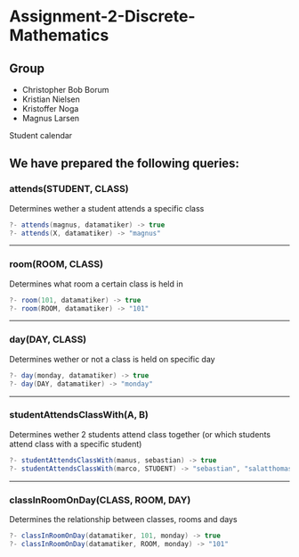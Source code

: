 # Assignment-2-Discrete-Mathematics

## Group
- Christopher Bob Borum
- Kristian Nielsen
- Kristoffer Noga
- Magnus Larsen

Student calendar

## We have prepared the following queries:
### attends(STUDENT, CLASS)
Determines wether a student attends a specific class
```java
?- attends(magnus, datamatiker) -> true
?- attends(X, datamatiker) -> "magnus"
```

----
### room(ROOM, CLASS)
Determines what room a certain class is held in
```java
?- room(101, datamatiker) -> true
?- room(ROOM, datamatiker) -> "101"
```

----
### day(DAY, CLASS)

Determines wether or not a class is held on specific day
```java
?- day(monday, datamatiker) -> true
?- day(DAY, datamatiker) -> "monday"
```

----
### studentAttendsClassWith(A, B)
Determines wether 2 students attend class together (or which students attend class with a specific student)
```java
?- studentAttendsClassWith(manus, sebastian) -> true
?- studentAttendsClassWith(marco, STUDENT) -> "sebastian", "salatthomas", "scooby", "voksenpeter", "smilo"
```

----
### classInRoomOnDay(CLASS, ROOM, DAY)
Determines the relationship between classes, rooms and days
```java
?- classInRoomOnDay(datamatiker, 101, monday) -> true
?- classInRoomOnDay(datamatiker, ROOM, monday) -> "101"
```
